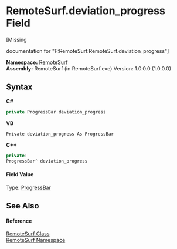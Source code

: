 # RemoteSurf.deviation_progress Field
 

\[Missing <summary> documentation for "F:RemoteSurf.RemoteSurf.deviation_progress"\]

**Namespace:**&nbsp;<a href="7b4d5b30-fbcc-2819-791d-1218b8fe6268">RemoteSurf</a><br />**Assembly:**&nbsp;RemoteSurf (in RemoteSurf.exe) Version: 1.0.0.0 (1.0.0.0)

## Syntax

**C#**<br />
``` C#
private ProgressBar deviation_progress
```

**VB**<br />
``` VB
Private deviation_progress As ProgressBar
```

**C++**<br />
``` C++
private:
ProgressBar^ deviation_progress
```


#### Field Value
Type: <a href="http://msdn2.microsoft.com/en-us/library/de047043" target="_blank">ProgressBar</a>

## See Also


#### Reference
<a href="f58b0662-84a3-ebf2-e439-8ba7664d2ebd">RemoteSurf Class</a><br /><a href="7b4d5b30-fbcc-2819-791d-1218b8fe6268">RemoteSurf Namespace</a><br />